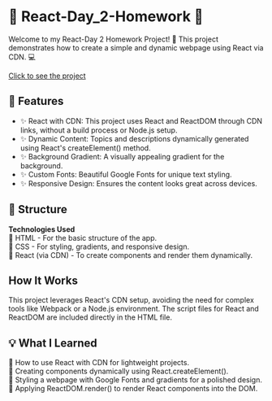 # 🌟 React-Day_2-Homework 🌟

Welcome to my React-Day 2 Homework Project! 🚀 This project demonstrates how to create a simple and dynamic webpage using React via CDN. 💻

[Click to see the project](https://avantikasingh2110.github.io/React-Day_2-Homework/)

## 🌈 Features

- ✨ React with CDN: This project uses React and ReactDOM through CDN links, without a build process or Node.js setup.
- ✨ Dynamic Content: Topics and descriptions dynamically generated using React's createElement() method.
- ✨ Background Gradient: A visually appealing gradient for the background.
- ✨ Custom Fonts: Beautiful Google Fonts for unique text styling.
- ✨ Responsive Design: Ensures the content looks great across devices.

## 📂 Structure

**Technologies Used** <br>
🔹 HTML - For the basic structure of the app. <br>
🔹 CSS - For styling, gradients, and responsive design. <br>
🔹 React (via CDN) - To create components and render them dynamically.<br>

## How It Works

This project leverages React's CDN setup, avoiding the need for complex tools like Webpack or a Node.js environment. The script files for React and ReactDOM are included directly in the HTML file.

## 💡 What I Learned

🔸 How to use React with CDN for lightweight projects. <br>
🔸 Creating components dynamically using React.createElement(). <br>
🔸 Styling a webpage with Google Fonts and gradients for a polished design. <br>
🔸 Applying ReactDOM.render() to render React components into the DOM. <br>